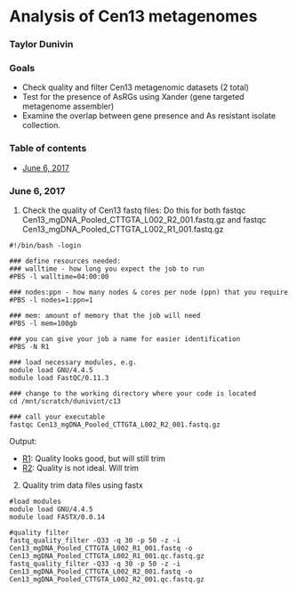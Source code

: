 # Analysis of Cen13 metagenomes
### Taylor Dunivin

### Goals
* Check quality and filter Cen13 metagenomic datasets (2 total)
* Test for the presence of AsRGs using Xander (gene targeted metagenome assembler)
* Examine the overlap between gene presence and As resistant isolate collection. 

### Table of contents
* [June 6, 2017](https://github.com/ShadeLab/Arsenic_Growth_Analysis/blob/master/As_metaG/Analysis_notes.md#june-6-2017)


### June 6, 2017
1. Check the quality of Cen13 fastq files: Do this for both fastqc Cen13_mgDNA_Pooled_CTTGTA_L002_R2_001.fastq.gz and fastqc Cen13_mgDNA_Pooled_CTTGTA_L002_R1_001.fastq.gz
```
#!/bin/bash -login
 
### define resources needed:
### walltime - how long you expect the job to run
#PBS -l walltime=04:00:00
 
### nodes:ppn - how many nodes & cores per node (ppn) that you require
#PBS -l nodes=1:ppn=1
 
### mem: amount of memory that the job will need
#PBS -l mem=100gb
 
### you can give your job a name for easier identification
#PBS -N R1
 
### load necessary modules, e.g.
module load GNU/4.4.5
module load FastQC/0.11.3
 
### change to the working directory where your code is located
cd /mnt/scratch/dunivint/c13
 
### call your executable
fastqc Cen13_mgDNA_Pooled_CTTGTA_L002_R2_001.fastq.gz
```

Output: 
* [R1](https://github.com/ShadeLab/Arsenic_Growth_Analysis/blob/master/As_metaG/data/Cen13_mgDNA_Pooled_CTTGTA_L002_R1_001_fastqc.html): Quality looks good, but will still trim
* [R2](https://github.com/ShadeLab/Arsenic_Growth_Analysis/blob/master/As_metaG/data/Cen13_mgDNA_Pooled_CTTGTA_L002_R2_001_fastqc.html): Quality is not ideal. Will trim

2. Quality trim data files using fastx
```
#load modules
module load GNU/4.4.5
module load FASTX/0.0.14

#quality filter
fastq_quality_filter -Q33 -q 30 -p 50 -z -i Cen13_mgDNA_Pooled_CTTGTA_L002_R1_001.fastq -o Cen13_mgDNA_Pooled_CTTGTA_L002_R1_001.qc.fastq.gz
fastq_quality_filter -Q33 -q 30 -p 50 -z -i Cen13_mgDNA_Pooled_CTTGTA_L002_R2_001.fastq -o Cen13_mgDNA_Pooled_CTTGTA_L002_R2_001.qc.fastq.gz
```
